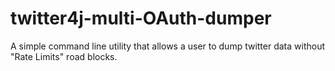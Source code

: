 # twitter4j-multi-OAuth-dumper
A simple command line utility that allows a user to dump twitter data without "Rate Limits" road blocks.
